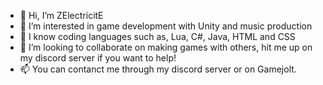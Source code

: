 - 👋 Hi, I’m ZElectricitE
- 👀 I’m interested in game development with Unity and music production
- 🌱 I know coding languages such as, Lua, C#, Java, HTML and CSS
- 💞️ I’m looking to collaborate on making games with others, hit me up on my discord server if you want to help!
- 📫 You can contanct me through my discord server or on Gamejolt.

<!---
ZElectricitE69/ZElectricitE69 is a ✨ special ✨ repository because its `README.md` (this file) appears on your GitHub profile.
You can click the Preview link to take a look at your changes.
--->
